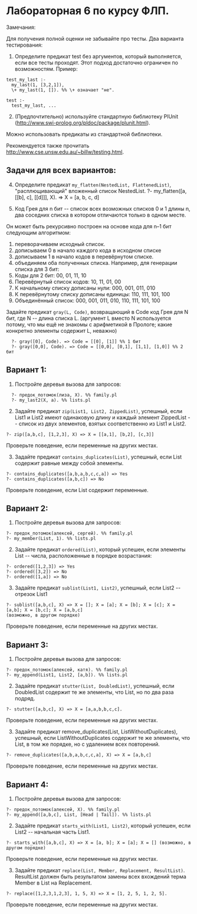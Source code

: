 # Лабораторная 6 по курсу ФЛП.

Замечания:

Для получения полной оценки не забывайте про тесты. Два варианта тестирования:
1. Определите предикат test без аргументов, который выполняется, если все тесты проходят. Этот подход достаточно ограничен по возможностям.
Пример:

```
test_my_last :- 
  my_last(1, [3,2,1]),
  \+ my_last(1, []). %% \+ означает "не".
  
test :-
  test_my_last, ...
```

2. (Предпочтительно) используйте стандартную библиотеку PlUnit (http://www.swi-prolog.org/pldoc/package/plunit.html).

Можно использовать предикаты из стандартной библиотеки.

Рекомендуется также прочитать http://www.cse.unsw.edu.au/~billw/testing.html.

## Задачи для всех вариантов:

4. Определите предикат `my_flatten(NestedList, FlattenedList)`, "расплющивающий" вложенный список NestedList.
  ?- my_flatten([a, [[b], c], [[d]]], X). => X = [a, b, c, d]

5. Код Грея для n бит -- список всех возможных списков 0 и 1 длины n, два соседних списка в котором отличаются только в одном месте.

Он может быть рекурсивно построен на основе кода для n–1 бит следующим алгоритмом: 
1. переворачиваем исходный список.
2. дописываем 0 в начало каждого кода в исходном списке 
3. дописываем 1 в начало кодов в перевёрнутом списке. 
4. объединяем оба полученных списка.
Например, для генерации списка для 3 бит:
0. Коды для 2 бит: 00, 01, 11, 10
1. Перевёрнутый список кодов: 10, 11, 01, 00
2. К начальному списку дописаны нули: 000, 001, 011, 010
3. К перевёрнутому списку дописаны единицы: 110, 111, 101, 100
4. Объединённый список: 000, 001, 011, 010, 110, 111, 101, 100

Задайте предикат `gray(L, Code)`, возвращающий в Code код Грея для N бит, где N -- длина списка L.
(аргумент L вместо N используется потому, что мы ещё не знакомы с арифметикой в Прологе; какие конкретно элементы содержит L, неважно)

```
  ?- gray([0], Code). => Code = [[0], [1]] %% 1 бит
  ?- gray([0,0], Code). => Code = [[0,0], [0,1], [1,1], [1,0]] %% 2 бит
```

## Вариант 1:

1. Постройте деревья вызова для запросов:

```
  ?- предок_потомок(лиза, X). %% family.pl
  ?- my_last2(X, a). %% lists.pl
```

2. Задайте предикат `zip(List1, List2, ZippedList)`, успешный, если List1 и List2 имеют одинаковую длину и каждый элемент ZippedList -- список из двух элементов, взятых соответственно из List1 и List2.
  
  ```
  ?- zip([a,b,c], [1,2,3], X) => X = [[a,1], [b,2], [c,3]]
  ```

Проверьте поведение, если переменные на других местах.

3. Задайте предикат `contains_duplicates(List)`, успешный, если List содержит равные между собой элементы.
  
  ```
  ?- contains_duplicates([a,b,a,b,c,c,a]) => Yes
  ?- contains_duplicates([a,b,c]) => No
  ```

Проверьте поведение, если List содержит переменные.

## Вариант 2:

1. Постройте деревья вызова для запросов:
  
  ```
  ?- предок_потомок(алексей, сергей). %% family.pl
  ?- my_member(List, 1). %% lists.pl
  ```

2. Задайте предикат `ordered(List)`, который успешен, если элементы List -- числа, расположенные в порядке возрастания:
  
  ```
  ?- ordered([1,2,3]) => Yes
  ?- ordered([3,2]) => No
  ?- ordered([1,a]) => No
  ```

3. Задайте предикат `sublist(List1, List2)`, успешный, если List2 -- отрезок List1
  
  ```
  ?- sublist([a,b,c], X) => X = []; X = [a]; X = [b]; X = [c]; X = [a,b]; X = [b,c]; X = [a,b,c] 
  (возможно, в другом порядке)
  ```

Проверьте поведение, если переменные на других местах.

## Вариант 3:

1. Постройте деревья вызова для запросов:
  
  ```
  ?- предок_потомок(алексей, катя). %% family.pl
  ?- my_append(List1, List2, [a,b]). %% lists.pl
  ```

2. Задайте предикат `stutter(List, DoubledList)`, успешный, если DoubledList содержит те же элементы, что List, но по два раза подряд.
  
  ```
  ?- stutter([a,b,c], X) => X = [a,a,b,b,c,c]. 
  ```

Проверьте поведение, если переменные на других местах.

3. Задайте предикат remove_duplicates(List, ListWithoutDuplicates), успешный, если ListWithoutDuplicates содержит те же элементы, что List, в том же порядке, но с удалением всех повторений.
  
  ```
  ?- remove_duplicates([a,b,a,b,c,c,a], X) => X = [a,b,c]
  ```
  
Проверьте поведение, если переменные на других местах. 

## Вариант 4:

1. Постройте деревья вызова для запросов:
  
  ```
  ?- предок_потомок(алексей, X). %% family.pl
  ?- my_append([a,b,c], List, [Head | Tail]). %% lists.pl
  ```

2. Задайте предикат `starts_with(List1, List2)`, который успешен, если List2 -- начальная часть List1.
  
  ```
  ?- starts_with([a,b,c], X) => X = [a, b]; X = [a]; X = [] (возможно, в другом порядке)
  ```

Проверьте поведение, если переменные на других местах.

3. Задайте предикат `replace(List, Member, Replacement, ResultList)`. ResultList должен быть результатом замены всех вхождений терма Member в List на Replacement.
  
  ```
  ?- replace([1,2,3,1,2,3], 1, 5, X) => X = [1, 2, 5, 1, 2, 5]. 
  ```
  
Проверьте поведение, если переменные на других местах.